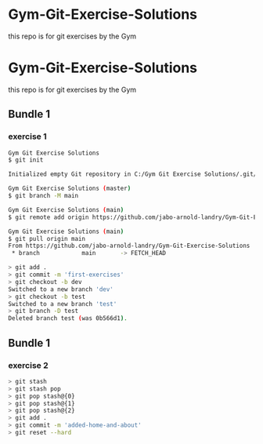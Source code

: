# Gym-Git-Exercise-Solutions

this repo is for git exercises by the Gym

# Gym-Git-Exercise-Solutions

this repo is for git exercises by the Gym

## Bundle 1

### exercise 1

```bash
Gym Git Exercise Solutions
$ git init

Initialized empty Git repository in C:/Gym Git Exercise Solutions/.git/

Gym Git Exercise Solutions (master)
$ git branch -M main

Gym Git Exercise Solutions (main)
$ git remote add origin https://github.com/jabo-arnold-landry/Gym-Git-Exercise-Solutions.git

Gym Git Exercise Solutions (main)
$ git pull origin main
From https://github.com/jabo-arnold-landry/Gym-Git-Exercise-Solutions
 * branch            main       -> FETCH_HEAD

> git add .
> git commit -m 'first-exercises'
> git checkout -b dev
Switched to a new branch 'dev'
> git checkout -b test
Switched to a new branch 'test'
> git branch -D test
Deleted branch test (was 0b566d1).
```

## Bundle 1

### exercise 2

```bash
> git stash
> git stash pop
> git pop stash@{0}
> git pop stash@{1}
> git pop stash@{2}
> git add .
> git commit -m 'added-home-and-about'
> git reset --hard
```
